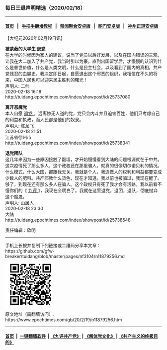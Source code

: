 ### 每日三退声明精选（2020/02/18）
------------------------

#### [首页](https://github.com/gfw-breaker/banned-news1/blob/master/README.md) &nbsp;&nbsp;|&nbsp;&nbsp; [手把手翻墙教程](https://github.com/gfw-breaker/guides/wiki) &nbsp;&nbsp;|&nbsp;&nbsp; [禁闻聚合安卓版](https://github.com/gfw-breaker/bn-android) &nbsp;&nbsp;|&nbsp;&nbsp; [网门安卓版](https://github.com/oGate2/oGate) &nbsp;&nbsp;|&nbsp;&nbsp; [神州正道安卓版](https://github.com/SzzdOgate/update) 



<div class="post_content" id="artbody" itemprop="articleBody">
 <!-- article content begin -->
 <p>
  【大纪元2020年02月19日讯】
 </p>
 <p>
  <strong>
   被蒙蔽的大学生
   <a href="https://www.epochtimes.com/gb/tag/%E9%80%80%E5%85%9A.html">
    退党
   </a>
  </strong>
  <br/>
  在大学的时候因为家人的建议，说当了党员以后好发展，以及在国内错误的三观，让我在大二加入了共产党，我当时引以为豪。直到出国留学后，才慢慢的认识到什么是普世价值，什么是人类文明，什么是民主社会，以及看到了国内的真相，共产党残忍的血腥史，我决定即日起，自愿退出这个邪恶的组织，我相信在不久的将来，中国人民也可以迎来民主胜利的曙光！
  <br/>
  声明人: 二帅
  <br/>
  2020-02-18 16:18
  <br/>
  http://tuidang.epochtimes.com/index/showpost/id/25737080
 </p>
 <p>
  <strong>
   离开恶魔党
  </strong>
  <br/>
  本人自愿
  <a href="https://www.epochtimes.com/gb/tag/%E9%80%80%E5%85%9A.html">
   退党
  </a>
  ，远离惨无人道的党，党只会内斗并且迫害百姓，他们只考虑自己的利益和执政，而人民都是他们的奴隶。
  <br/>
  声明人: 陈龙飞
  <br/>
  2020-02-18 21:51
  <br/>
  江苏省徐州市
  <br/>
  http://tuidang.epochtimes.com/index/showpost/id/25738341
 </p>
 <p>
  <strong>
   退党团队
  </strong>
  <br/>
  这几年来因为一些原因接触了翻墙，才开始慢慢看到大陆的问题根源就在于中共。这次疫情死了那么多人，这个政权还在那里骗人，就真的很像切尔诺贝利的情况。什么模式，什么大国，都跟我无关。我就是个人，我连做人的权利和利益都要变成少数人的肥料。共产邪教什么货色，现在才知道。我以前也被骗过，我现在醒了。够了，到现在还有那么多人在骗人。这个政权只有死了我才会有活路。我以前看不懂你们的《
  <a href="https://www.epochtimes.com/gb/tag/%E4%B9%9D%E8%AF%84.html">
   九评
  </a>
  》，我现在全明白了。我就在这里退党，退团，退队，彻底抛弃这个魔鬼。
  <br/>
  声明人: 山居人
  <br/>
  2020-02-18 23:30
  <br/>
  大陆
  <br/>
  http://tuidang.epochtimes.com/index/showpost/id/25738548
 </p>
 <p>
  责任编辑：欣明
 </p>
 <!-- article content end -->
 <div id="below_article_ad">
 </div>
</div>

<hr/>
手机上长按并复制下列链接或二维码分享本文章：<br/>
https://github.com/gfw-breaker/tuidang/blob/master/pages/nf3104/n11879256.md <br/>
<a href='https://github.com/gfw-breaker/tuidang/blob/master/pages/nf3104/n11879256.md'><img src='https://github.com/gfw-breaker/tuidang/blob/master/pages/nf3104/n11879256.md.png'/></a> <br/>
原文地址（需翻墙访问）：https://www.epochtimes.com/gb/20/2/19/n11879256.htm


------------------------
#### [首页](https://github.com/gfw-breaker/banned-news/blob/master/README.md) &nbsp;|&nbsp; [一键翻墙软件](https://github.com/gfw-breaker/nogfw/blob/master/README.md) &nbsp;| [《九评共产党》](https://github.com/gfw-breaker/9ping.md/blob/master/README.md#九评之一评共产党是什么) | [《解体党文化》](https://github.com/gfw-breaker/jtdwh.md/blob/master/README.md) | [《共产主义的终极目的》](https://github.com/gfw-breaker/gczydzjmd.md/blob/master/README.md)


<img src='http://gfw-breaker.win/tuidang/pages/nf3104/n11879256.md' width='0px' height='0px'/>